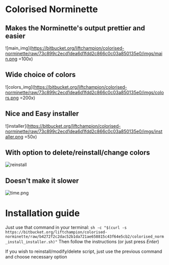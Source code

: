 # **Colorised Norminette**

## Makes the **Norminette**'s output **prettier** and **easier**
![main_img](https://bitbucket.org/liftchampion/colorised-norminette/raw/73c899c2ecd1dea6d1fdd2c866c0c03a850135e0/imgs/main.png =100x)

## **Wide** choice of colors
![colors_img](https://bitbucket.org/liftchampion/colorised-norminette/raw/73c899c2ecd1dea6d1fdd2c866c0c03a850135e0/imgs/colors.png =200x)

## **Nice** and **Easy** installer
![installer](https://bitbucket.org/liftchampion/colorised-norminette/raw/73c899c2ecd1dea6d1fdd2c866c0c03a850135e0/imgs/installer.png =50x)

## With option to delete/reinstall/change colors
![reinstall](https://bitbucket.org/liftchampion/colorised-norminette/raw/73c899c2ecd1dea6d1fdd2c866c0c03a850135e0/imgs/reinstall.png)

## Doesn't make it slower
![time.png](https://bitbucket.org/liftchampion/colorised-norminette/raw/73c899c2ecd1dea6d1fdd2c866c0c03a850135e0/imgs/time.png)

# **Installation guide**
Just use that command in your terminal:
`sh -c "$(curl -s https://bitbucket.org/liftchampion/colorised-norminette/raw/b4272f2c2dac52b1da721ae658815c43f64e5cb2/colorised_norm_install_installer.sh)"`
Then follow the instructions (or just press *Enter*)

If you wish to reinstall/modify/delete script, just use the previous command and choose necessary option